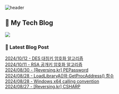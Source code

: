 
![header](https://capsule-render.vercel.app/api?type=waving&color=808080&height=300&section=header&text=Jeong%20Je&fontSize=90&fontColor=ffffff&animation=fadeIn&fontAlignY=38&descAlignY=51&descAlign=62)

## 📝 My Tech Blog
<a href="https://jeongje.vercel.app/" target='_blank'><img src="https://img.shields.io/badge/내 블로그-000000?style=flat&logo=nextdotjs&logoColor=white"></a>

### 📒 Latest Blog Post
<a href=https://jeongje.vercel.app/blog/post-34 target='_blank'>2024/10/12 - DES 대칭키 암호화 알고리즘</a><br/>
<a href=https://jeongje.vercel.app/blog/post-33 target='_blank'>2024/10/11 - RSA 공개키 암호화 알고리즘</a><br/>
<a href=https://jeongje.vercel.app/blog/post-32 target='_blank'>2024/08/30 - [Reversing.kr] PEPassword</a><br/>
<a href=https://jeongje.vercel.app/blog/post-31 target='_blank'>2024/08/28 - LoadLibraryA()와 GetProcAddress() 함수</a><br/>
<a href=https://jeongje.vercel.app/blog/post-30 target='_blank'>2024/08/28 - Windows x64 calling convention</a><br/>
<a href=https://jeongje.vercel.app/blog/post-29 target='_blank'>2024/08/27 - [Reversing.kr] CSHARP</a><br/>
